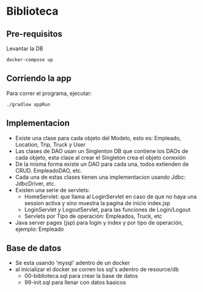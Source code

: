# Biblioteca

## Pre-requisitos

Levantar la DB 

`docker-compose up`

## Corriendo la app

Para correr el programa, ejecutar:

`./gradlew appRun`

## Implementacion

- Existe una clase para cada objeto del Modelo, esto es: Empleado, Location, Trip, Truck y  User
- Las clases de DAO usan un Singlenton DB que contiene los DAOs de cada objeto, esta clase al crear el Singleton crea el objeto conexión
- De la misma forma existe un DAO para cada una, todos extienden de CRUD. EmpleadoDAO, etc.
- Cada una de estas clases tienen una implementacion usando Jdbc: JdbcDriver, etc.
- Existen una serie de servlets:
    - HomeServlet: que llama al LoginServlet en caso de que no haya una session activa y sino muestra la pagina de inicio index.jsp
    - LoginServlet y LogoutServlet, para las funciones de Login/Logout
    - Servlets por Tipo de operación: Empleados, Truck, etc
- Java server pages (jsp) para login y index y por tipo de operación, ejemplo: Empleado

## Base de datos

- Se esta usando 'mysql' adentro de un docker
- al inicializar el docker se corren los sql's adentro de resource/db
    - 00-biblioteca.sql para crear la base de datos
    - 99-init.sql para llenar con datos basicos

